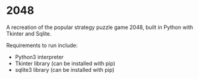# 2048
A recreation of the popular strategy puzzle game 2048, built in Python with Tkinter and Sqlite.

Requirements to run include:
- Python3 interpreter
- Tkinter library (can be installed with pip)
- sqlite3 library (can be installed with pip)
